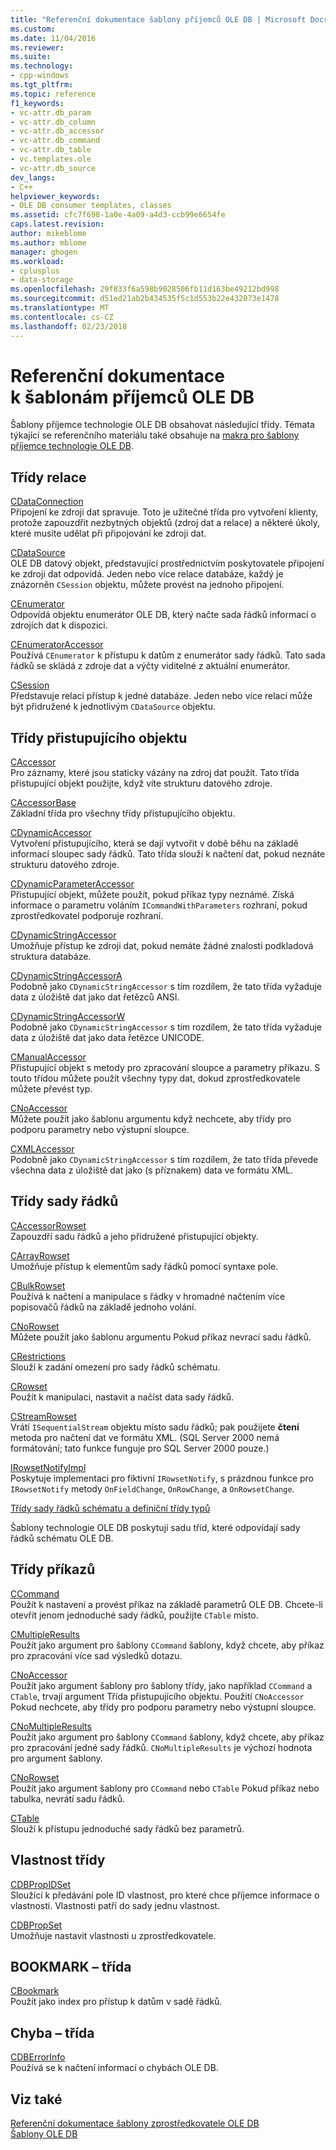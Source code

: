 ```yaml
---
title: "Referenční dokumentace šablony příjemců OLE DB | Microsoft Docs"
ms.custom: 
ms.date: 11/04/2016
ms.reviewer: 
ms.suite: 
ms.technology:
- cpp-windows
ms.tgt_pltfrm: 
ms.topic: reference
f1_keywords:
- vc-attr.db_param
- vc-attr.db_column
- vc-attr.db_accessor
- vc-attr.db_command
- vc-attr.db_table
- vc.templates.ole
- vc-attr.db_source
dev_langs:
- C++
helpviewer_keywords:
- OLE DB consumer templates, classes
ms.assetid: cfc7f698-1a0e-4a09-a4d3-ccb99e6654fe
caps.latest.revision: 
author: mikeblome
ms.author: mblome
manager: ghogen
ms.workload:
- cplusplus
- data-storage
ms.openlocfilehash: 29f833f6a598b9028506fb11d163be49212bd998
ms.sourcegitcommit: d51ed21ab2b434535f5c1d553b22e432073e1478
ms.translationtype: MT
ms.contentlocale: cs-CZ
ms.lasthandoff: 02/23/2018
---
```

# <a name="ole-db-consumer-templates-reference"></a>Referenční dokumentace k šablonám příjemců OLE DB
Šablony příjemce technologie OLE DB obsahovat následující třídy. Témata týkající se referenčního materiálu také obsahuje na [makra pro šablony příjemce technologie OLE DB](../../data/oledb/macros-and-global-functions-for-ole-db-consumer-templates.md).  
  
## <a name="session-classes"></a>Třídy relace  
 [CDataConnection](../../data/oledb/cdataconnection-class.md)  
 Připojení ke zdroji dat spravuje. Toto je užitečné třída pro vytvoření klienty, protože zapouzdřit nezbytných objektů (zdroj dat a relace) a některé úkoly, které musíte udělat při připojování ke zdroji dat.  
  
 [CDataSource](../../data/oledb/cdatasource-class.md)  
 OLE DB datový objekt, představující prostřednictvím poskytovatele připojení ke zdroji dat odpovídá. Jeden nebo více relace databáze, každý je znázorněn `CSession` objektu, můžete provést na jednoho připojení.  
  
 [CEnumerator](../../data/oledb/cenumerator-class.md)  
 Odpovídá objektu enumerátor OLE DB, který načte sada řádků informací o zdrojích dat k dispozici.  
  
 [CEnumeratorAccessor](../../data/oledb/cenumeratoraccessor-class.md)  
 Používá `CEnumerator` k přístupu k datům z enumerátor sady řádků. Tato sada řádků se skládá z zdroje dat a výčty viditelné z aktuální enumerátor.  
  
 [CSession](../../data/oledb/csession-class.md)  
 Představuje relaci přístup k jedné databáze. Jeden nebo více relací může být přidružené k jednotlivým `CDataSource` objektu.  
  
## <a name="accessor-classes"></a>Třídy přistupujícího objektu  
 [CAccessor](../../data/oledb/caccessor-class.md)  
 Pro záznamy, které jsou staticky vázány na zdroj dat použít. Tato třída přistupující objekt použijte, když víte strukturu datového zdroje.  
  
 [CAccessorBase](../../data/oledb/caccessorbase-class.md)  
 Základní třída pro všechny třídy přistupujícího objektu.  
  
 [CDynamicAccessor](../../data/oledb/cdynamicaccessor-class.md)  
 Vytvoření přistupujícího, která se dají vytvořit v době běhu na základě informací sloupec sady řádků. Tato třída slouží k načtení dat, pokud neznáte strukturu datového zdroje.  
  
 [CDynamicParameterAccessor](../../data/oledb/cdynamicparameteraccessor-class.md)  
 Přistupující objekt, můžete použít, pokud příkaz typy neznámé. Získá informace o parametru voláním `ICommandWithParameters` rozhraní, pokud zprostředkovatel podporuje rozhraní.  
  
 [CDynamicStringAccessor](../../data/oledb/cdynamicstringaccessor-class.md)  
 Umožňuje přístup ke zdroji dat, pokud nemáte žádné znalosti podkladová struktura databáze.  
  
 [CDynamicStringAccessorA](../../data/oledb/cdynamicstringaccessora-class.md)  
 Podobně jako `CDynamicStringAccessor` s tím rozdílem, že tato třída vyžaduje data z úložiště dat jako dat řetězců ANSI.  
  
 [CDynamicStringAccessorW](../../data/oledb/cdynamicstringaccessorw-class.md)  
 Podobně jako `CDynamicStringAccessor` s tím rozdílem, že tato třída vyžaduje data z úložiště dat jako data řetězce UNICODE.  
  
 [CManualAccessor](../../data/oledb/cmanualaccessor-class.md)  
 Přistupující objekt s metody pro zpracování sloupce a parametry příkazu. S touto třídou můžete použít všechny typy dat, dokud zprostředkovatele můžete převést typ.  
  
 [CNoAccessor](../../data/oledb/cnoaccessor-class.md)  
 Můžete použít jako šablonu argumentu když nechcete, aby třídy pro podporu parametry nebo výstupní sloupce.  
  
 [CXMLAccessor](../../data/oledb/cxmlaccessor-class.md)  
 Podobně jako `CDynamicStringAccessor` s tím rozdílem, že tato třída převede všechna data z úložiště dat jako (s příznakem) data ve formátu XML.  
  
## <a name="rowset-classes"></a>Třídy sady řádků  
 [CAccessorRowset](../../data/oledb/caccessorrowset-class.md)  
 Zapouzdří sadu řádků a jeho přidružené přistupující objekty.  
  
 [CArrayRowset](../../data/oledb/carrayrowset-class.md)  
 Umožňuje přístup k elementům sady řádků pomocí syntaxe pole.  
  
 [CBulkRowset](../../data/oledb/cbulkrowset-class.md)  
 Používá k načtení a manipulace s řádky v hromadné načtením více popisovačů řádků na základě jednoho volání.  
  
 [CNoRowset](../../data/oledb/cnorowset-class.md)  
 Můžete použít jako šablonu argumentu Pokud příkaz nevrací sadu řádků.  
  
 [CRestrictions](../../data/oledb/crestrictions-class.md)  
 Slouží k zadání omezení pro sady řádků schématu.  
  
 [CRowset](../../data/oledb/crowset-class.md)  
 Použít k manipulaci, nastavit a načíst data sady řádků.  
  
 [CStreamRowset](../../data/oledb/cstreamrowset-class.md)  
 Vrátí `ISequentialStream` objektu místo sadu řádků; pak použijete **čtení** metoda pro načtení dat ve formátu XML. (SQL Server 2000 nemá formátování; tato funkce funguje pro SQL Server 2000 pouze.)  
  
 [IRowsetNotifyImpl](../../data/oledb/irowsetnotifyimpl-class.md)  
 Poskytuje implementaci pro fiktivní `IRowsetNotify`, s prázdnou funkce pro `IRowsetNotify` metody `OnFieldChange`, `OnRowChange`, a `OnRowsetChange`.  
  
 [Třídy sady řádků schématu a definiční třídy typů](../../data/oledb/schema-rowset-classes-and-typedef-classes.md)  
  
 Šablony technologie OLE DB poskytují sadu tříd, které odpovídají sady řádků schématu OLE DB.  
  
## <a name="command-classes"></a>Třídy příkazů  
 [CCommand](../../data/oledb/ccommand-class.md)  
 Použít k nastavení a provést příkaz na základě parametrů OLE DB. Chcete-li otevřít jenom jednoduché sady řádků, použijte `CTable` místo.  
  
 [CMultipleResults](../../data/oledb/cmultipleresults-class.md)  
 Použít jako argument pro šablony `CCommand` šablony, když chcete, aby příkaz pro zpracování více sad výsledků dotazu.  
  
 [CNoAccessor](../../data/oledb/cnoaccessor-class.md)  
 Použít jako argument šablony pro šablony třídy, jako například `CCommand` a `CTable`, trvají argument Třída přistupujícího objektu. Použití `CNoAccessor` Pokud nechcete, aby třídy pro podporu parametry nebo výstupní sloupce.  
  
 [CNoMultipleResults](../../data/oledb/cnomultipleresults-class.md)  
 Použít jako argument pro šablony `CCommand` šablony, když chcete, aby příkaz pro zpracování jedné sady řádků. `CNoMultipleResults` je výchozí hodnota pro argument šablony.  
  
 [CNoRowset](../../data/oledb/cnorowset-class.md)  
 Použít jako argument šablony pro `CCommand` nebo `CTable` Pokud příkaz nebo tabulka, nevrátí sadu řádků.  
  
 [CTable](../../data/oledb/ctable-class.md)  
 Slouží k přístupu jednoduché sady řádků bez parametrů.  
  
## <a name="property-classes"></a>Vlastnost třídy  
 [CDBPropIDSet](../../data/oledb/cdbpropidset-class.md)  
 Sloužící k předávání pole ID vlastnost, pro které chce příjemce informace o vlastnosti. Vlastnosti patří do sady jednu vlastnost.  
  
 [CDBPropSet](../../data/oledb/cdbpropset-class.md)  
 Umožňuje nastavit vlastnosti u zprostředkovatele.  
  
## <a name="bookmark-class"></a>BOOKMARK – třída  
 [CBookmark](../../data/oledb/cbookmark-class.md)  
 Použít jako index pro přístup k datům v sadě řádků.  
  
## <a name="error-class"></a>Chyba – třída  
 [CDBErrorInfo](../../data/oledb/cdberrorinfo-class.md)  
 Používá se k načtení informací o chybách OLE DB.  
  
## <a name="see-also"></a>Viz také  
 [Referenční dokumentace šablony zprostředkovatele OLE DB](../../data/oledb/ole-db-provider-templates-reference.md)   
 [Šablony OLE DB](../../data/oledb/ole-db-templates.md)